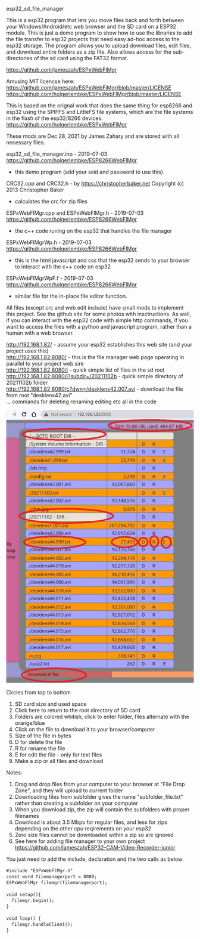 esp32_sd_file_manager  

  This is a esp32 program that lets you move files back and forth between your Windows/Android/etc 
  web browser and the SD card on a ESP32 module.  This is just a  demo program to show how to use the 
  libraries to add the file transfer to esp32 projects that need easy ad-hoc access to the esp32 storage.
  The program allows you to upload download files, edit files, and download entire folders as a zip file.
  Also allows access for the sub-directories of the sd card using the FAT32 format.
  
  https://github.com/jameszah/ESPxWebFlMgr  
  
  Amusing MIT licencse here:   
  https://github.com/jameszah/ESPxWebFlMgr/blob/master/LICENSE  
  https://github.com/holgerlembke/ESPxWebFlMgr/blob/master/LICENSE  
  
  This is based on the orignal work that does the same thing for esp8266 and esp32 using the SPIFFS and LittleFS
  file systems, which are the file systems in the flash of the esp32/8266 devices. 
  https://github.com/holgerlembke/ESPxWebFlMgr
  
  These mods are Dec 28, 2021 by James Zahary and are stored with all necessary files.
    
  esp32_sd_file_manager.ino - 2019-07-03 https://github.com/holgerlembke/ESP8266WebFlMgr
   - this demo program (add your ssid and password to use this)
 
  CRC32.cpp and CRC32.h - by <https://christopherbaker.net> Copyright (c) 2013 Christopher Baker 
   - calculates the crc for zip files

  ESPxWebFlMgr.cpp and ESPxWebFlMgr.h - 2019-07-03 https://github.com/holgerlembke/ESP8266WebFlMgr
   - the c++ code runing on the esp32 that handles the file manager
 
  ESPxWebFlMgrWp.h - 2019-07-03 https://github.com/holgerlembke/ESP8266WebFlMgr
   - this is the html javascript and css that the esp32 sends to your browser to interact with the c++ code on esp32

  ESPxWebFlMgrWpF.f - 2019-07-03 https://github.com/holgerlembke/ESP8266WebFlMgr
   - similar file for the in-place file editor function.

  All files (except crc and web edit include) have small mods to implement this project.
  See the github site for some photos with insctructions.
  As well, if you can interact with the esp32 code with simple http commands, if you want to access the files with a python and javascript
  program, rather than a human with a web browser.
  
  http://192.168.1.82/ - assume your esp32 establishes this web site (and your project uses this)  
  http://192.168.1.82:8080/ - this is the file manager web page operating in parallel to your project web sire  
  http://192.168.1.82:8080/i - quick simple list of files in the sd root  
  http://192.168.1.82:8080/i?subdir=/20211102b - quick simple directory of 20211102b folder  
  http://192.168.1.82:8080/c?dwn=/desklens42.007.avi - download the file from root "desklens42.avi"  
  ... commands for deleting renaming editing etc all in the code  
  

![screen](https://github.com/jameszah/ESPxWebFlMgr/blob/master/esp32_sd_file_manager/screen.jpg)

Circles from top to bottom

1. SD card size and used space
2. Click here to return to the root directory of SD card
3. Folders are colored whitish, click to enter folder, files alternate with the orange/blue
4. Click on the file to download it to your browser/computer
5. Size of the file in bytes
6. D for delete the file
7. R for rename the file
8. E for edit the file - only for text files
9. Make a zip or all files and download

Notes:
1.  Drag and drop files from your computer to your browser at "File Drop Zone", and they will upload to current folder
2.  Downloading files from subfolder gives the name "subfolder_file.txt" rather than creating a subfolder on your computer
3.  When you download zip, the zip will contain the subfolders with proper filenames
4.  Download is about 3.5 Mbps for regular files, and less for zips depending on the other cpu reqirements on your esp32
5.  Zero size files cannot be downloaded within a zip so are ignored
6.  See here for adding file manager to your own project https://github.com/jameszah/ESP32-CAM-Video-Recorder-junior

You just need to add the include, declaration and the two calls as below:

```
#include "ESPxWebFlMgr.h"
const word filemanagerport = 8080;
ESPxWebFlMgr filemgr(filemanagerport); 

void setup(){
  filemgr.begin();
}

void loop() {
  filemgr.handleClient();
}
```
